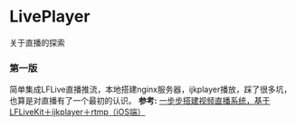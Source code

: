 # LivePlayer
关于直播的探索
### 第一版
简单集成LFLive直播推流，本地搭建nginx服务器，ijkplayer播放，踩了很多坑，也算是对直播有了一个最初的认识。
**参考:** [一步步搭建视频直播系统，基于LFLiveKit＋ijkplayer＋rtmp（iOS端）](https://www.jianshu.com/p/30595a5bff42)
